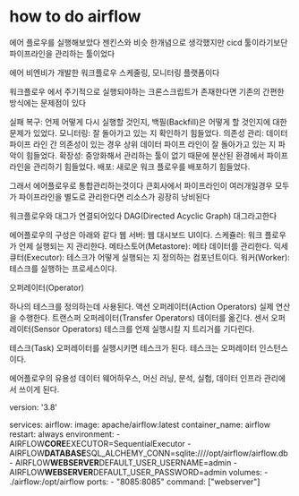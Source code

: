 # how to do airflow

에어 플로우를 실행해보았다
젠킨스와 비슷 한개념으로 생각했지만 cicd 툴이라기보단 파이프라인을 관리하는 툴이었다

에어 비엔비가 개발한 워크플로우 스케줄링, 모니터링 플랫폼이다

워크플로우 에서 주기적으로 실행되야하는 크론스크립트가 존재한다면 기존의 간편한 방식에는 문제점이 있다

실패 복구: 언제 어떻게 다시 실행할 것인지, 백필(Backfill)은 어떻게 할 것인지에 대한 문제가 있었다.
모니터링: 잘 돌아가고 있는 지 확인하기 힘들었다.
의존성 관리: 데이터 파이프 라인 간 의존성이 있는 경우 상위 데이터 파이프 라인이 잘 돌아가고 있는 지 파악이 힘들었다.
확장성: 중앙화해서 관리하는 툴이 없기 때문에 분산된 환경에서 파이프 라인을 관리하기 힘들었다.
배포: 새로운 워크 플로우를 배포하기 힘들었다.

그래서 에어플로우로 통합관리하는것이다
큰회사에서 파이프라인이 여러개일경우 모두가 파이프라인을 별도로 관리한다면 리소스가 굉장히 낭비된다

워크플로우와 대그가 연결되어있다
DAG(Directed Acyclic Graph) 대그라고한다

에어플로우의 구성은 아래와 같다
웹 서버: 웹 대시보드 UI이다.
스케쥴러: 워크 플로우가 언제 실행되는 지 관리한다.
메타스토어(Metastore): 메타 데이터를 관리한다.
익세큐터(Executor): 테스크가 어떻게 실행되는 지 정의하는 컴포넌트이다.
워커(Worker): 테스크를 실행하는 프로세스이다.

오퍼레이터(Operator)

하나의 테스크를 정의하는데 사용된다.
액션 오퍼레이터(Action Operators)
실제 연산을 수행한다.
트랜스퍼 오퍼레이터(Transfer Operators)
데이터를 옮긴다.
센서 오퍼레이터(Sensor Operators)
테스크를 언제 실행시킬 지 트리거를 기다린다.

테스크(Task)
오퍼레이터를 실행시키면 테스크가 된다.
테스크는 오퍼레이터 인스턴스이다.

에어플로우의 유용성
데이터 웨어하우스, 머신 러닝, 분석, 실험, 데이터 인프라 관리에서 쓰이게 된다.

version: '3.8'

services:
airflow:
image: apache/airflow:latest
container_name: airflow
restart: always
environment: - AIRFLOW**CORE**EXECUTOR=SequentialExecutor - AIRFLOW**DATABASE**SQL_ALCHEMY_CONN=sqlite:////opt/airflow/airflow.db - AIRFLOW**WEBSERVER**DEFAULT_USER_USERNAME=admin - AIRFLOW**WEBSERVER**DEFAULT_USER_PASSWORD=admin
volumes: - ./airflow:/opt/airflow
ports: - "8085:8085"
command: ["webserver"]

